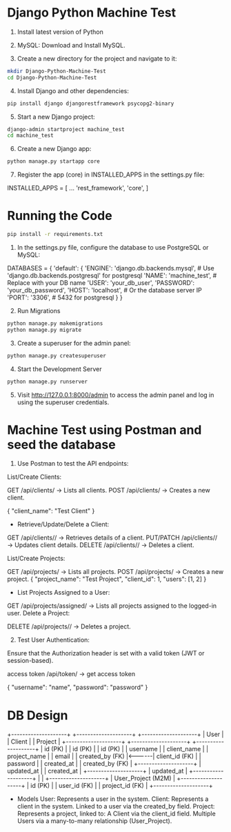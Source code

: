 # Django Python Machine Test



1. Install latest version of Python

2. MySQL: Download and Install MySQL.

3. Create a new directory for the project and navigate to it:

```bash
mkdir Django-Python-Machine-Test
cd Django-Python-Machine-Test
```

4. Install Django and other dependencies:

```bash
pip install django djangorestframework psycopg2-binary
```

5. Start a new Django project:

```bash
django-admin startproject machine_test
cd machine_test
```

6. Create a new Django app:

```bash
python manage.py startapp core
```

7. Register the app (core) in INSTALLED_APPS in the settings.py file:

INSTALLED_APPS = [
    ...
    'rest_framework',
    'core',
]




# Running the Code

```bash
pip install -r requirements.txt
```


1. In the settings.py file, configure the database to use PostgreSQL or MySQL:

DATABASES = {
    'default': {
        'ENGINE': 'django.db.backends.mysql',  # Use 'django.db.backends.postgresql' for postgresql
        'NAME': 'machine_test',  # Replace with your DB name
        'USER': 'your_db_user',
        'PASSWORD': 'your_db_password',
        'HOST': 'localhost',  # Or the database server IP
        'PORT': '3306',  # 5432 for postgresql
    }
}


2. Run Migrations

```bash
python manage.py makemigrations
python manage.py migrate
```


3. Create a superuser for the admin panel:

```bash
python manage.py createsuperuser
```


4. Start the Development Server

```bash
python manage.py runserver
```

5. Visit http://127.0.0.1:8000/admin to access the admin panel and log in using the superuser credentials.




# Machine Test using Postman and seed the database

1. Use Postman to test the API endpoints:

List/Create Clients:

GET /api/clients/ → Lists all clients.
POST /api/clients/ → Creates a new client. 

{
    "client_name": "Test Client"
}



- Retrieve/Update/Delete a Client:

GET /api/clients/<id>/ → Retrieves details of a client.
PUT/PATCH /api/clients/<id>/ → Updates client details.
DELETE /api/clients/<id>/ → Deletes a client.

List/Create Projects:

GET /api/projects/ → Lists all projects.
POST /api/projects/ → Creates a new project.
{
    "project_name": "Test Project",
    "client_id": 1,
    "users": [1, 2]
}


- List Projects Assigned to a User:

GET /api/projects/assigned/ → Lists all projects assigned to the logged-in user.
Delete a Project:

DELETE /api/projects/<id>/ → Deletes a project.


2. Test User Authentication:

Ensure that the Authorization header is set with a valid token (JWT or session-based).

access token /api/token/ → get access token

{
    "username": "name",
    "password": "password"
}






# DB Design




+--------------------+       +--------------------+       +--------------------+
|       User         |       |       Client       |       |      Project       |
+--------------------+       +--------------------+       +--------------------+
| id (PK)           |       | id (PK)           |       | id (PK)           |
| username          |       | client_name       |       | project_name      |
| email             |       | created_by (FK)   |<------| client_id (FK)    |
| password          |       | created_at        |       | created_by (FK)   |
+--------------------+       | updated_at        |       | created_at        |
                             +--------------------+       | updated_at        |
                                                         +--------------------+
                                                               |
                                                               |
                                                       +--------------------+
                                                       | User_Project (M2M) |
                                                       +--------------------+
                                                       | id (PK)           |
                                                       | user_id (FK)      |
                                                       | project_id (FK)   |
                                                       +--------------------+







- Models
User: Represents a user in the system.
Client: Represents a client in the system. Linked to a user via the created_by field.
Project: Represents a project, linked to:
A Client via the client_id field.
Multiple Users via a many-to-many relationship (User_Project).


























